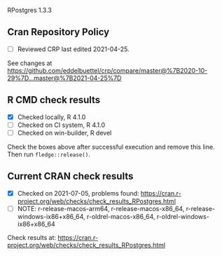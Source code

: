 RPostgres 1.3.3

## Cran Repository Policy

- [ ] Reviewed CRP last edited 2021-04-25.

See changes at https://github.com/eddelbuettel/crp/compare/master@%7B2020-10-29%7D...master@%7B2021-04-25%7D

## R CMD check results

- [x] Checked locally, R 4.1.0
- [ ] Checked on CI system, R 4.1.0
- [ ] Checked on win-builder, R devel

Check the boxes above after successful execution and remove this line. Then run `fledge::release()`.

## Current CRAN check results

- [x] Checked on 2021-07-05, problems found: https://cran.r-project.org/web/checks/check_results_RPostgres.html
- [ ] NOTE: r-release-macos-arm64, r-release-macos-x86_64, r-release-windows-ix86+x86_64, r-oldrel-macos-x86_64, r-oldrel-windows-ix86+x86_64

Check results at: https://cran.r-project.org/web/checks/check_results_RPostgres.html
